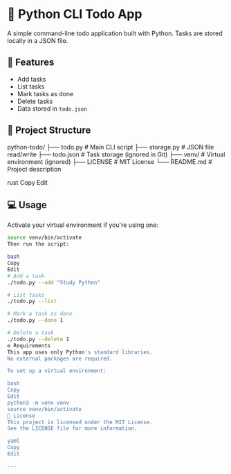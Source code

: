# 📝 Python CLI Todo App

A simple command-line todo application built with Python. Tasks are stored locally in a JSON file.

## 🚀 Features

- Add tasks
- List tasks
- Mark tasks as done
- Delete tasks
- Data stored in `todo.json`

## 📂 Project Structure

python-todo/
├── todo.py # Main CLI script
├── storage.py # JSON file read/write
├── todo.json # Task storage (ignored in Git)
├── venv/ # Virtual environment (ignored)
├── LICENSE # MIT License
└── README.md # Project description

rust
Copy
Edit

## 💻 Usage

Activate your virtual environment if you're using one:

```bash
source venv/bin/activate
Then run the script:

bash
Copy
Edit
# Add a task
./todo.py --add "Study Python"

# List tasks
./todo.py --list

# Mark a task as done
./todo.py --done 1

# Delete a task
./todo.py --delete 1
⚙️ Requirements
This app uses only Python's standard libraries.
No external packages are required.

To set up a virtual environment:

bash
Copy
Edit
python3 -m venv venv
source venv/bin/activate
📄 License
This project is licensed under the MIT License.
See the LICENSE file for more information.

yaml
Copy
Edit

---

